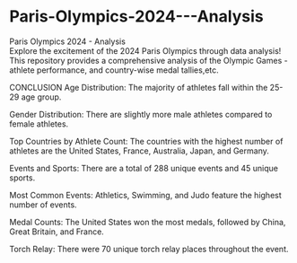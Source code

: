 # Paris-Olympics-2024---Analysis
Paris Olympics 2024 - Analysis  
Explore the excitement of the 2024 Paris Olympics through data analysis! 
This repository provides a comprehensive analysis of the Olympic Games - athlete performance, and country-wise medal tallies,etc.

CONCLUSION
Age Distribution:
The majority of athletes fall within the 25-29 age group.

Gender Distribution:
There are slightly more male athletes compared to female athletes.

Top Countries by Athlete Count:
The countries with the highest number of athletes are the United States, France, Australia, Japan, and Germany.

Events and Sports:
There are a total of 288 unique events and 45 unique sports.

Most Common Events:
Athletics, Swimming, and Judo feature the highest number of events.

Medal Counts:
The United States won the most medals, followed by China, Great Britain, and France.

Torch Relay:
There were 70 unique torch relay places throughout the event.
